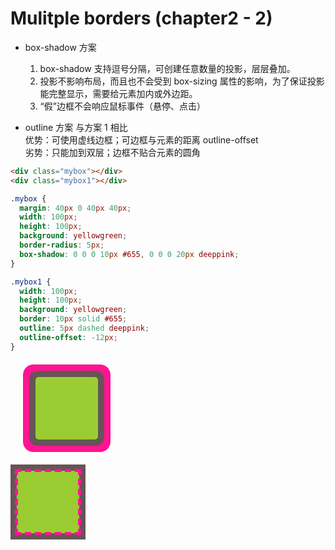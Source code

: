 # Mulitple borders (chapter2 - 2)

* box-shadow 方案
    1. box-shadow 支持逗号分隔，可创建任意数量的投影，层层叠加。
    2. 投影不影响布局，而且也不会受到 box-sizing 属性的影响，为了保证投影能完整显示，需要给元素加内或外边距。
    3. “假”边框不会响应鼠标事件（悬停、点击）

* outline 方案
    与方案 1 相比  
    优势：可使用虚线边框；可边框与元素的距离 outline-offset  
    劣势：只能加到双层；边框不贴合元素的圆角

```html
<div class="mybox"></div>
<div class="mybox1"></div>
```

```css
.mybox {
  margin: 40px 0 40px 40px;
  width: 100px;
  height: 100px;
  background: yellowgreen;
  border-radius: 5px;
  box-shadow: 0 0 0 10px #655, 0 0 0 20px deeppink;
}

.mybox1 {
  width: 100px;
  height: 100px;
  background: yellowgreen;
  border: 10px solid #655;
  outline: 5px dashed deeppink;
  outline-offset: -12px;
}
```

<style>
* {
  box-sizing: content-box;
}

.mybox {
  margin: 40px 0 40px 40px;
  width: 100px;
  height: 100px;
  background: yellowgreen;
  border-radius: 5px;
  box-shadow: 0 0 0 10px #655, 0 0 0 20px deeppink;
}

.mybox1 {
  width: 100px;
  height: 100px;
  background: yellowgreen;
  border: 10px solid #655;
  outline: 5px dashed deeppink;
  outline-offset: -12px;
} 
</style>

<div class="mybox"></div>
<div class="mybox1"></div>